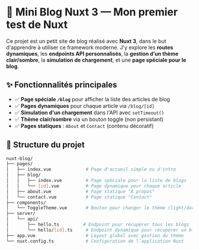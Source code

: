 # 📝 Mini Blog Nuxt 3 — Mon premier test de Nuxt

Ce projet est un petit site de blog réalisé avec **Nuxt 3**, dans le but d'apprendre à utiliser ce framework moderne. J'y explore les **routes dynamiques**, les **endpoints API personnalisés**, la **gestion d’un thème clair/sombre**, la **simulation de chargement**, et une **page spéciale pour le blog**.

## ✨ Fonctionnalités principales

- ✅ **Page spéciale `/blog`** pour afficher la liste des articles de blog
- ✅ **Pages dynamiques** pour chaque article via `/blog/[id]`
- ✅ **Simulation d'un chargement** dans l'API avec `setTimeout()`
- ✅ **Thème clair/sombre** via un bouton toggle (non persistant)
- ✅ **Pages statiques** : `About` et `Contact` (contenu décoratif)

## 📁 Structure du projet

```bash
nuxt-blog/
├── pages/
│   ├── index.vue             # Page d'accueil simple ou d'intro
│   ├── blog/
│   │   ├── index.vue         # Page spéciale pour la liste de blogs
│   │   └── [id].vue          # Page dynamique pour chaque article
│   ├── about.vue             # Page statique "À propos"
│   └── contact.vue           # Page statique "Contact"
├── components/
│   └── ToggleTheme.vue       # Bouton pour changer le thème (light/dark)
├── server/
│   └── api/
│       ├── hello.ts         # Endpoint pour récupérer tous les blogs
│       └── hello/[id].ts     # Endpoint dynamique pour récupérer un blog par ID
├── app.vue                   # Layout global avec gestion du thème
└── nuxt.config.ts            # Configuration de l’application Nuxt
```
